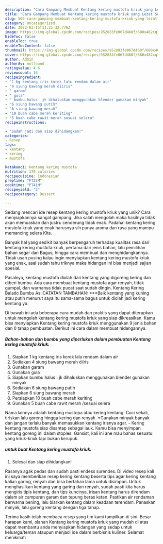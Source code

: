 ```yaml
---
description: "Cara Gampang Membuat Kentang kering mustofa kriuk yang Lezat Sekali"
title: "Cara Gampang Membuat Kentang kering mustofa kriuk yang Lezat Sekali"
slug: 505-cara-gampang-membuat-kentang-kering-mustofa-kriuk-yang-lezat-sekali
category: Uncategorized
date: 2022-03-15T11:25:32.776Z
image: https://img-global.cpcdn.com/recipes/952883fe067d460f/680x482cq70/kentang-kering-mustofa-kriuk-foto-resep-utama.jpg
hideToc: false
enableToc: true
enableTocContent: false
thumbnail: https://img-global.cpcdn.com/recipes/952883fe067d460f/680x482cq70/kentang-kering-mustofa-kriuk-foto-resep-utama.jpg
cover: https://img-global.cpcdn.com/recipes/952883fe067d460f/680x482cq70/kentang-kering-mustofa-kriuk-foto-resep-utama.jpg
author: Admin
authorAv: notfound
ratingvalue: 4.6
reviewcount: 16
recipeingredient:
- "1 kg kentang iris korek lalu rendam dalam air"
- "4 siung bawang merah diiris"
- " garam"
- " gula"
- " bumbu halus  jk dihaluskan menggunakan blender gunakan minyak"
- "6 siung bawang putih"
- "6 siung bawang merah"
- "10 buah cabe merah keriting"
- "5 buah cabe rawit merah sesuai selera"
recipeinstructions:

- "Sudah jadi dan siap dihidangkan!"
categories:
- Resep
tags:
- kentang
- kering
- mustofa

katakunci: kentang kering mustofa 
nutrition: 170 calories
recipecuisine: Indonesian
preptime: "PT22M"
cooktime: "PT41M"
recipeyield: "2"
recipecategory: Dessert

---
```





Sedang mencari ide resep kentang kering mustofa kriuk yang unik? Cara menyiapkannya sangat gampang. Jika salah mengolah maka hasilnya tidak akan memuaskan dan justru cenderung tidak enak. Padahal kentang kering mustofa kriuk yang enak harusnya sih punya aroma dan rasa yang mampu memancing selera Kita.





Banyak hal yang sedikit banyak berpengaruh terhadap kualitas rasa dari kentang kering mustofa kriuk, pertama dari jenis bahan, lalu pemilihan bahan segar dan Bagus, hingga cara membuat dan menghidangkannya. Tidak usah pusing kalau ingin menyiapkan kentang kering mustofa kriuk yang enak,      asal sudah tahu triknya maka hidangan ini bisa menjadi sajian spesial.














Pasalnya, kentang mustofa diolah dari kentang yang digoreng kering dan diberi bumbu. Ada cara membuat kentang mustofa agar renyah, tidak gumpal, dan warnanya tidak pucat saat sudah dingin. Kentang Kering Balado Bumbu AsliCATATAN TAMBAHAN: ***Baik kentang yang kuning atau putih menurut saya itu sama-sama bagus untuk diolah jadi kering kentang ya.






Di bawah ini ada beberapa cara mudah dan praktis yang dapat diterapkan untuk mengolah kentang kering mustofa kriuk yang siap dikreasikan. Kamu bisa menyiapkan Kentang kering mustofa kriuk menggunakan 9 jenis bahan dan 0 tahap pembuatan. Berikut ini cara dalam membuat hidangannya.

<!--inarticleads1-->

##### Bahan-bahan dan bumbu yang diperlukan dalam pembuatan Kentang kering mustofa kriuk:

1. Siapkan 1 kg kentang iris korek lalu rendam dalam air
1. Sediakan 4 siung bawang merah diiris
1. Gunakan  garam
1. Gunakan  gula
1. Siapkan  bumbu halus : jk dihaluskan menggunakan blender gunakan minyak
1. Sediakan 6 siung bawang putih
1. Siapkan 6 siung bawang merah
1. Persiapkan 10 buah cabe merah keriting
1. Gunakan 5 buah cabe rawit merah /sesuai selera


Nama lainnya adalah kentang mustopa atau kering kentang. Cuci sekali, tiriskan lalu goreng hingga kering dan renyah. *Gunakan minyak banyak dan jangan terlalu banyak memasukkan kentang irisnya agar. - Kering kentang mustofa siap disantap sebagai lauk. Kamu bisa menyimpan kentang goreng ini dalam stoples. Gansist, kali ini ane mau bahas sesuatu yang kriuk-kriuk tapi bukan kerupuk. 

<!--inarticleads2-->

#####  untuk buat Kentang kering mustofa kriuk:


1. Selesai dan siap dihidangkan!

Rasanya agak pedas dan sudah pasti endess surendes. Di video resep kali ini saya memberikan resep kering kentang beserta tips agar kering kentang kalian garing, renyah dan bisa bertahan lama untuk disimpan. Untuk menghasilkan kentang yang garing dan renyah, sudah pasti kita harus mengiris tipis kentang, dan tips kuncinya, irisan kentang harus direndam dalam air campuran garam dan tepung beras ketan. Pastikan air rendaman berwarna bening, lalu biarkan kentang dalam keadaan terendam. Panaskan minyak, lalu goreng kentang dengan tiga tahap. 

Terima kasih telah membaca resep yang tim kami tampilkan di sini. Besar harapan kami, olahan Kentang kering mustofa kriuk yang mudah di atas dapat membantu anda menyiapkan hidangan yang sedap untuk keluarga/teman ataupun menjadi ide dalam berbisnis kuliner. Selamat menikmati
